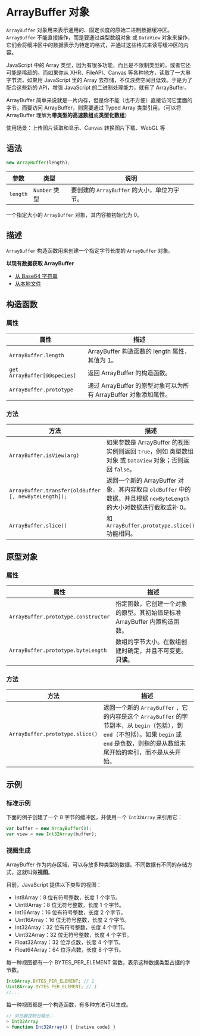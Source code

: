 # ArrayBuffer 对象

`ArrayBuffer` 对象用来表示通用的、固定长度的原始二进制数据缓冲区。`ArrayBuffer` 不能直接操作，而是要通过类型数组对象 或 `DataView` 对象来操作，它们会将缓冲区中的数据表示为特定的格式，并通过这些格式来读写缓冲区的内容。

JavaScript 中的 Array 类型，因为有很多功能，而且是不限制类型的，或者它还可能是稀疏的。而如果你从 XHR、FileAPI、Canvas 等各种地方，读取了一大串字节流，如果用 JavaScript 里的 Array 去存储，不仅浪费空间且低效。于是为了配合这些新的 API，增强 JavaScript 的二进制处理能力，就有了 ArrayBuffer。

ArrayBuffer 简单来说就是一片内存，但是你不能（也不方便）直接访问它里面的字节。而要访问 ArrayBuffer，则需要通过 Typed Array 类型引用。（可以将 ArrayBuffer 理解为**带类型的高速数组**或**类型化数组**）

使用场景：上传图片读取和显示、Canvas 转换图片下载、WebGL 等

## 语法

```js
new ArrayBuffer(length);
```

| 参数     | 类型          | 说明                                        |
| -------- | ------------- | ------------------------------------------- |
| `length` | `Number` 类型 | 要创建的 `ArrayBuffer` 的大小，单位为字节。 |


一个指定大小的 `ArrayBuffer` 对象，其内容被初始化为 0。

## 描述

`ArrayBuffer` 构造函数用来创建一个指定字节长度的 `ArrayBuffer` 对象。

**以现有数据获取 ArrayBuffer**

- [从 Base64 字符串](https://developer.mozilla.org/zh-CN/docs/Web/API/WindowBase64/Base64_encoding_and_decoding#Appendix.3A_Decode_a_Base64_string_to_Uint8Array_or_ArrayBuffer)
- [从本地文件](<https://developer.mozilla.org/zh-CN/docs/Web/API/FileReader#readAsArrayBuffer()>)

## 构造函数

### 属性

| 属性                         | 描述                                                             |
| ---------------------------- | ---------------------------------------------------------------- |
| `ArrayBuffer.length`         | ArrayBuffer 构造函数的 length 属性，其值为 1。                   |
| `get ArrayBuffer[@@species]` | 返回 ArrayBuffer 的构造函数。                                    |
| `ArrayBuffer.prototype`      | 通过 ArrayBuffer 的原型对象可以为所有 ArrayBuffer 对象添加属性。 |

### 方法

| 方法                                                 | 描述                                                                                                                  |
| ---------------------------------------------------- | --------------------------------------------------------------------------------------------------------------------- |
| `ArrayBuffer.isView(arg)`                            | 如果参数是 ArrayBuffer 的视图实例则返回 `true`，例如 类型数组对象 或 `DataView` 对象；否则返回 `false`。              |
| `ArrayBuffer.transfer(oldBuffer [, newByteLength]);` | 返回一个新的 ArrayBuffer 对象，其内容取自 `oldBuffer` 中的数据，并且根据 `newByteLength` 的大小对数据进行截取或补 0。 |
| `ArrayBuffer.slice()`                                | 和 `ArrayBuffer.prototype.slice()` 功能相同。                                                                         |

## 原型对象

### 属性

| 属性                                | 描述                                                                      |
| ----------------------------------- | ------------------------------------------------------------------------- |
| `ArrayBuffer.prototype.constructor` | 指定函数，它创建一个对象的原型。其初始值是标准 ArrayBuffer 内置构造函数。 |
| `ArrayBuffer.prototype.byteLength`  | 数组的字节大小。在数组创建时确定，并且不可变更。**只读**。                |

### 方法

| 方法                            | 描述                                                                                                                                                                                       |
| ------------------------------- | ------------------------------------------------------------------------------------------------------------------------------------------------------------------------------------------ |
| `ArrayBuffer.prototype.slice()` | 返回一个新的 `ArrayBuffer` ，它的内容是这个 `ArrayBuffer` 的字节副本，从 `begin`（包括），到 `end`（不包括）。如果 `begin` 或 `end` 是负数，则指的是从数组末尾开始的索引，而不是从头开始。 |

## 示例

### 标准示例

下面的例子创建了一个 8 字节的缓冲区，并使用一个 `Int32Array` 来引用它：

```js
var buffer = new ArrayBuffer(8);
var view = new Int32Array(buffer);
```

### 视图生成

ArrayBuffer 作为内存区域，可以存放多种类型的数据。不同数据有不同的存储方式，这就叫做**视图**。

目前，JavaScript 提供以下类型的视图：

- Int8Array：8 位有符号整数，长度 1 个字节。
- Uint8Array：8 位无符号整数，长度 1 个字节。
- Int16Array：16 位有符号整数，长度 2 个字节。
- Uint16Array：16 位无符号整数，长度 2 个字节。
- Int32Array：32 位有符号整数，长度 4 个字节。
- Uint32Array：32 位无符号整数，长度 4 个字节。
- Float32Array：32 位浮点数，长度 4 个字节。
- Float64Array：64 位浮点数，长度 8 个字节。

每一种视图都有一个 BYTES_PER_ELEMENT 常数，表示这种数据类型占据的字节数。

```js
Int8Array.BYTES_PER_ELEMENT; // 1
Uint8Array.BYTES_PER_ELEMENT; // 1
//...
```

每一种视图都是一个构造函数，有多种方法可以生成。

```js
// 浏览器控制台输出：
> Int32Array
> function Int32Array() { [native code] }
```
